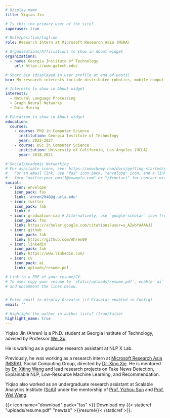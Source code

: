 ```yaml
---
# Display name
title: Yiqiao Jin

# Is this the primary user of the site?
superuser: true

# Role/position/tagline
role: Research Intern at Microsoft Research Asia (MSRA)

# Organizations/Affiliations to show in About widget
organizations:
  - name: Georgia Institute of Technology
    url: https://www.gatech.edu/

# Short bio (displayed in user profile at end of posts)
bio: My research interests include distributed robotics, mobile computing and programmable matter.

# Interests to show in About widget
interests:
  - Natural Language Processing
  - Graph Neural Networks
  - Data Mining

# Education to show in About widget
education:
  courses:
    - course: PhD in Computer Science
      institution: Georgia Institute of Technology
      year: 2022-2027
    - course: BSc in Computer Science
      institution: University of California, Los Angeles (UCLA)
      year: 2018-2021

# Social/Academic Networking
# For available icons, see: https://wowchemy.com/docs/getting-started/page-builder/#icons
#   For an email link, use "fas" icon pack, "envelope" icon, and a link in the
#   form "mailto:your-email@example.com" or "/#contact" for contact widget.
social:
  - icon: envelope
    icon_pack: fas
    link: 'ahren2040@g.ucla.edu'
  - icon: twitter
    icon_pack: fab
    link: #
  - icon: graduation-cap # Alternatively, use `google-scholar` icon from `ai` icon pack
    icon_pack: fas
    link: https://scholar.google.com/citations?user=s_AZwbYAAAAJJ
  - icon: github
    icon_pack: fab
    link: https://github.com/Ahren09
  - icon: linkedin
    icon_pack: fab
    link: https://www.linkedin.com/
  - icon: cv
    icon_pack: ai
    link: uploads/resume.pdf

# Link to a PDF of your resume/CV.
# To use: copy your resume to `static/uploads/resume.pdf`, enable `ai` icons in `params.toml`,
# and uncomment the lines below.


# Enter email to display Gravatar (if Gravatar enabled in Config)
email: ''

# Highlight the author in author lists? (true/false)
highlight_name: true
---
```


Yiqiao Jin (Ahren) is a Ph.D. student at Georgia Institute of Technology, advised by Professor [Wei Xu](https://cocoxu.github.io/). 
<!-- His research interests include distributed robotics, mobile computing and programmable matter.  -->
He is working as a graduate research assistant at NLP X Lab.

Previously, he was working as a research intern at [Microsoft Research Asia (MSRA)]('https://www.microsoft.com/en-us/research/lab/microsoft-research-asia/groups/'), Social Computing Group, directed by [Dr. Xing Xie](https://scholar.google.com/citations?hl=zh-CN&user=5EQfAFIAAAAJ). He is mentored by [Dr. Xiting Wang](https://scholar.google.com/citations?hl=zh-CN&user=urC8meQAAAAJ) and lead research projects on Fake News Detection, Explainable NLP, Low-Resource Machine Learning, and Recommendation.


Yiqiao also worked as an undergraduate research assistant at Scalable Analytics Institute ([ScAi](https://scai.cs.ucla.edu/))
under the mentorship of 
[Prof. Yizhou Sun](http://web.cs.ucla.edu/~yzsun/) and 
[Prof. Wei Wang](http://web.cs.ucla.edu/~weiwang/).

{{< icon name="download" pack="fas" >}} Download my {{< staticref "uploads/resume.pdf" "newtab" >}}resumé{{< /staticref >}}.
